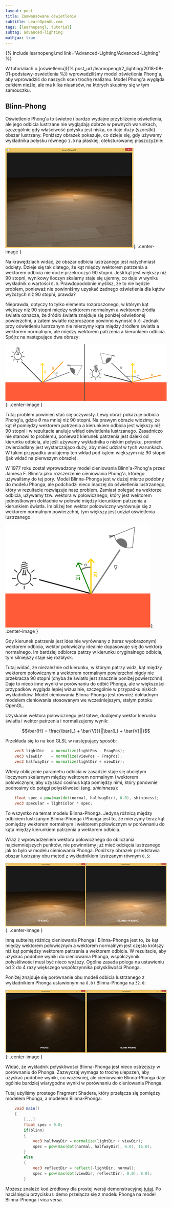 ```yaml
---
layout: post
title: Zaawansowane oświetlenie
subtitle: LearnOpenGL.com
tags: [learnopengl, tutorial]
subtag: advanced-lighting
mathjax: true
---
```


{% include learnopengl.md link="Advanced-Lighting/Advanced-Lighting" %}

W tutorialach o [oświetleniu]({% post_url /learnopengl/2_lighting/2018-08-01-podstawy-oswietlenia %}) wprowadziliśmy model oświetlenia Phong'a, aby wprowadzić do naszych scen trochę realizmu. Model Phong'a wygląda całkiem nieźle, ale ma kilka niuansów, na których skupimy się w tym samouczku.

## Blinn-Phong

Oświetlenie Phong'a to świetne i bardzo wydajne przybliżenie oświetlenia, ale jego odbicia lustrzane nie wyglądają dobrze w pewnych warunkach, szczególnie gdy właściwość połysku jest niska, co daje duży (szorstki) obszar lustrzany. Poniższy obrazek pokazuje, co dzieje się, gdy używamy wykładnika połysku równego `1.0` na płaskiej, oteksturowanej płaszczyźnie:

![Wynik odbicia lustrzanego Phonga z niskim wykładnikiem](/img/learnopengl/advanced_lighting_phong_limit.png){: .center-image }

Na krawędziach widać, że obszar odbicia lustrzanego jest natychmiast odcięty. Dzieje się tak dlatego, że kąt między wektorem patrzenia a wektorem odbicia nie może przekroczyć 90 stopni. Jeśli kąt jest większy niż 90 stopni, wynikowy iloczyn skalarny staje się ujemny, co daje w wyniku wykładnik o wartości `0.0`. Prawdopodobnie myślisz, że to nie będzie problem, ponieważ nie powinniśmy uzyskać żadnego oświetlenia dla kątów wyższych niż 90 stopni, prawda?

Nieprawda, dotyczy to tylko elementu rozproszonego, w którym kąt większy niż 90 stopni między wektorem normalnym a wektorem źródła światła oznacza, że ​​źródło światła znajduje się poniżej oświetlonej powierzchni, a zatem światło rozproszone powinno wynosić `0.0`. Jednak przy oświetleniu lustrzanym nie mierzymy kąta między źródłem światła a wektorem normalnym, ale między wektorem patrzenia a kierunkiem odbicia. Spójrz na następujące dwa obrazy:

![Obraz wektorów odbicia Phonga jest niepoprawny, gdy jest większy niż 90 stopni](/img/learnopengl/advanced_lighting_over_90.png){: .center-image }

Tutaj problem powinien stać się oczywisty. Lewy obraz pokazuje odbicia Phong'a, gdzie $\theta$ ma mniej niż 90 stopni. Na prawym obrazie widzimy, że kąt $\theta$ pomiędzy wektorem patrzenia a kierunkiem odbicia jest większy niż 90 stopni i w rezultacie anuluje wkład oświetlenia lustrzanego. Zasadniczo nie stanowi to problemu, ponieważ kierunek patrzenia jest daleki od kierunku odbicia, ale jeśli używamy wykładnika o niskim połysku, promień zwierciadlany jest wystarczająco duży, aby mieć udział w tych warunkach. W takim przypadku anulujemy ten wkład pod kątem większym niż 90 stopni (jak widać na pierwszym obrazie).

W 1977 roku został wprowadzony model cieniowania <def>Blinn'a-Phong'a</def> przez Jamesa F. Blinn'a jako rozszerzenie cieniowania Phong'a, którego używaliśmy do tej pory. Model Blinna-Phonga jest w dużej mierze podobny do modelu Phonga, ale podchodzi nieco inaczej do oświetlenia lustrzanego, który w rezultacie rozwiązuje nasz problem. Zamiast polegać na wektorze odbicia, używamy tzw. <def>wektora w połowicznego</def>, który jest wektorem jednostkowym dokładnie w połowie między kierunkiem patrzenia a kierunkiem światła. Im bliżej ten wektor połoowiczny wyrównuje się z wektorem normalnym powierzchni, tym większy jest udział oświetlenia lustrzanego.

![Ilustracja wektora połowicznego Blinna-Phonga](/img/learnopengl/advanced_lighting_halfway_vector.png){: .center-image }

Gdy kierunek patrzenia jest idealnie wyrównany z (teraz wyobrażonym) wektorem odbicia, wektor połowiczny idealnie dopasowuje się do wektora normalnego. Im bardziej odbiorca patrzy w kierunku oryginalnego odbicia, tym silniejszy staje się rozbłysk.

Tutaj widać, że niezależnie od kierunku, w którym patrzy widz, kąt między wektorem połowicznym a wektorem normalnym powierzchni nigdy nie przekracza 90 stopni (chyba że światło jest znacznie poniżej powierzchni). Daje to nieco inne wyniki w porównaniu do odbić Phonga, ale w większości przypadków wygląda lepiej wizualnie, szczególnie w przypadku niskich wykładników. Model cieniowania Blinna-Phonga jest również dokładnym modelem cieniowania stosowanym we wcześniejszym, stałym potoku OpenGL.

Uzyskanie wektora połowicznego jest łatwe, dodajemy wektor kierunku światła i wektor patrzenia i normalizujemy wynik:

$$\bar{H} = \frac{\bar{L} + \bar{V}}{||\bar{L} + \bar{V}||}$$

Przekłada się to na kod GLSL w następujący sposób:

```glsl
    vec3 lightDir   = normalize(lightPos - FragPos);
    vec3 viewDir    = normalize(viewPos - FragPos);
    vec3 halfwayDir = normalize(lightDir + viewDir);
```

Wtedy obliczenie parametru odbicia w zasadzie staje się obciętym iloczynem skalarnym między wektorem normalnym i wektorem połowicznym, aby uzyskać cosinus kąta pomiędzy nimi, który ponownie podnosimy do potęgi połyskliwości (ang. *shininness*):

```glsl
    float spec = pow(max(dot(normal, halfwayDir), 0.0), shininess);
    vec3 specular = lightColor * spec;
```

To wszystko na temat modelu Blinna-Phonga. Jedyną różnicą między odbiciem lustrzanym Blinna-Phonga i Phonga jest to, że mierzymy teraz kąt pomiędzy wektorem normalnym i wektorem połowicznym w porównaniu do kąta między kierunkiem patrzenia a wektorem odbicia.

Wraz z wprowadzeniem wektora połowicznego do obliczania najciemniejszych punktów, nie powinniśmy już mieć odcięcia lustrzanego jak to było w modelu cieniowania Phonga. Poniższy obrazek przedstawia obszar lustrzany obu metod z wykładnikiem lustrzanym równym `0.5`:

![Porównanie cieniowania Phonga i Blinna-Phonga z niskim wykładnikiem](/img/learnopengl/advanced_lighting_comparrison.png){: .center-image }

Inną subtelną różnicą cieniowania Phonga i Blinna-Phonga jest to, że kąt między wektorem połowicznym a wektorem normalnym jest często krótszy niż kąt pomiędzy wektorem patrzenia a  wektorem odbicia. W rezultacie, aby uzyskać podobne wyniki do cieniowania Phonga, współczynnik połyskliwości musi być nieco wyższy. Ogólna zasada polega na ustawieniu od 2 do 4 razy większego współczynnika połyskliwości Phonga.

Poniżej znajduje się porównanie obu modeli odbicia lustrzanego z wykładnikiem Phonga ustawionym na `8.0` i Blinna-Phonga na `32.0`:

![Porównanie cieniowania Phonga i Blinna-Phonga z normalnymi wykładnikami](/img/learnopengl/advanced_lighting_comparrison2.png){: .center-image }

Widać, że wykładnik połyskliwości Blinna-Phonga jest nieco ostrzejszy w porównaniu do Phonga. Zazwyczaj wymaga to trochę ulepszeń, aby uzyskać podobne wyniki, co wcześniej, ale cieniowanie Blinna-Phonga daje ogólnie bardziej wiarygodne wyniki w porównaniu do cieniowania Phonga.

Tutaj użyliśmy prostego Fragment Shadera, który przełącza się pomiędzy modelem Phonga, a modelem Blinna-Phonga:

```glsl
    void main()
    {
        [...]
        float spec = 0.0;
        if(blinn)
        {
            vec3 halfwayDir = normalize(lightDir + viewDir);  
            spec = pow(max(dot(normal, halfwayDir), 0.0), 16.0);
        }
        else
        {
            vec3 reflectDir = reflect(-lightDir, normal);
            spec = pow(max(dot(viewDir, reflectDir), 0.0), 8.0);
        }
```

Możesz znaleźć kod źródłowy dla prostej wersji demonstracyjnej [tutaj](https://learnopengl.com/code_viewer_gh.php?code=src/5.advanced_lighting/1.advanced_lighting/advanced_lighting.cpp). Po naciśnięciu przycisku `b` demo przełącza się z modelu Phonga na model Blinna-Phonga i vica versa.